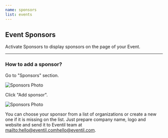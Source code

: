 ```yaml
---
name: sponsors
list: events
---
```

<section>

## Event Sponsors

Activate Sponsors to display sponsors on the page of your Event.

---

### How to add a sponsor?

Go to "Sponsors" section.

![Sponsors Photo](/images/spo1.svg)

Click "Add sponsor".

![Sponsors Photo](/images/spo2.svg)

You can choose your sponsor from a list of organizations or create a new one if it is missing on the list. Just prepare company name, logo and website and send it to Eventil team at <mailto:hello@eventil.com><hello@eventil.com>.
</section>
